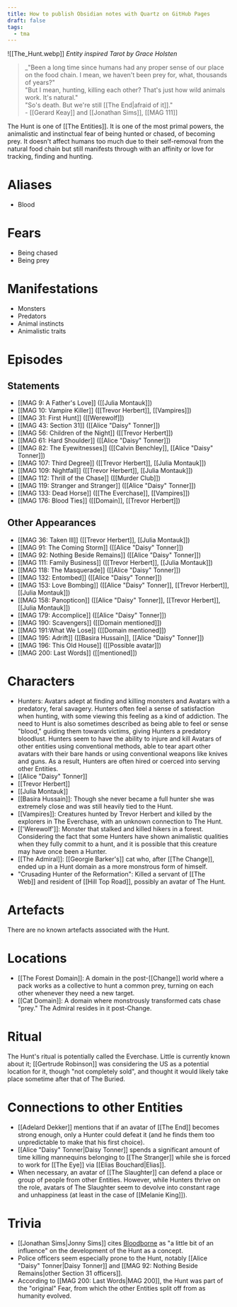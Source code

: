 ```yaml
---
title: How to publish Obsidian notes with Quartz on GitHub Pages
draft: false
tags:
  - tma
---
```

 ![[The_Hunt.webp]]
 *Entity inspired Tarot by Grace Holsten*
 
 > _"Been a long time since humans had any proper sense of our place on the food chain. I mean, we haven't been prey for, what, thousands of years?"  
> "But I mean, hunting, killing each other? That's just how wild animals work. It's natural."  
> "So's death. But we're still [[The End|afraid of it]]."  
> - [[Gerard Keay]] and [[Jonathan Sims]], [[MAG 111]]

The Hunt is one of [[The Entities]]. It is one of the most primal powers, the animalistic and instinctual fear of being hunted or chased, of becoming prey. It doesn't affect humans too much due to their self-removal from the natural food chain but still manifests through with an affinity or love for tracking, finding and hunting.
# Aliases
- Blood
# Fears
- Being chased
- Being prey
# Manifestations
- Monsters
- Predators
- Animal instincts
- Animalistic traits
# Episodes

## Statements

- [[MAG 9: A Father's Love]] ([[Julia Montauk]])
- [[MAG 10: Vampire Killer]] ([[Trevor Herbert]], [[Vampires]])
- [[MAG 31: First Hunt]] ([[Werewolf]])
- [[MAG 43: Section 31]] ([[Alice "Daisy" Tonner]])
- [[MAG 56: Children of the Night]] ([[Trevor Herbert]])
- [[MAG 61: Hard Shoulder]] ([[Alice "Daisy" Tonner]])
- [[MAG 82: The Eyewitnesses]] ([[Calvin Benchley]], [[Alice "Daisy" Tonner]])
- [[MAG 107: Third Degree]] ([[Trevor Herbert]], [[Julia Montauk]])
- [[MAG 109: Nightfall]] ([[Trevor Herbert]], [[Julia Montauk]])
- [[MAG 112: Thrill of the Chase]] ([[Murder Club]])
- [[MAG 119: Stranger and Stranger]] ([[Alice "Daisy" Tonner]])
- [[MAG 133: Dead Horse]] ([[The Everchase]], [[Vampires]])
- [[MAG 176: Blood Ties]] ([[Domain]], [[Trevor Herbert]])

## Other Appearances

- [[MAG 36: Taken Ill]] ([[Trevor Herbert]], [[Julia Montauk]])
- [[MAG 91: The Coming Storm]] ([[Alice "Daisy" Tonner]])
- [[MAG 92: Nothing Beside Remains]] ([[Alice "Daisy" Tonner]])
- [[MAG 111: Family Business]] ([[Trevor Herbert]], [[Julia Montauk]])
- [[MAG 118: The Masquerade]] ([[Alice "Daisy" Tonner]])
- [[MAG 132: Entombed]] ([[Alice "Daisy" Tonner]])
- [[MAG 153: Love Bombing]] ([[Alice "Daisy" Tonner]], [[Trevor Herbert]], [[Julia Montauk]])
- [[MAG 158: Panopticon]] ([[Alice "Daisy" Tonner]], [[Trevor Herbert]], [[Julia Montauk]])
- [[MAG 179: Accomplice]] ([[Alice "Daisy" Tonner]])
- [[MAG 190: Scavengers]] ([[Domain mentioned]])
- [[MAG 191:What We Lose]] ([[Domain mentioned]])
- [[MAG 195: Adrift]] ([[Basira Hussain]], [[Alice "Daisy" Tonner]])
- [[MAG 196: This Old House]] ([[Possible avatar]])
- [[MAG 200: Last Words]] ([[mentioned]])

# Characters

- Hunters: Avatars adept at finding and killing monsters and Avatars with a predatory, feral savagery. Hunters often feel a sense of satisfaction when hunting, with some viewing this feeling as a kind of addiction. The need to Hunt is also sometimes described as being able to feel or sense "blood," guiding them towards victims, giving Hunters a predatory bloodlust. Hunters seem to have the ability to injure and kill Avatars of other entities using conventional methods, able to tear apart other avatars with their bare hands or using conventional weapons like knives and guns. As a result, Hunters are often hired or coerced into serving other Entities.
- [[Alice "Daisy" Tonner]]
- [[Trevor Herbert]]
- [[Julia Montauk]]
- [[Basira Hussain]]: Though she never became a full hunter she was extremely close and was still heavily tied to the Hunt.
- [[Vampires]]: Creatures hunted by Trevor Herbert and killed by the explorers in The Everchase, with an unknown connection to The Hunt.
- [['Werewolf']]: Monster that stalked and killed hikers in a forest. Considering the fact that some Hunters have shown animalistic qualities when they fully commit to a hunt, and it is possible that this creature may have once been a Hunter.
- [[The Admiral]]: [[Georgie Barker's]] cat who, after [[The Change]], ended up in a Hunt domain as a more monstrous form of himself.
- "Crusading Hunter of the Reformation": Killed a servant of [[The Web]] and resident of [[Hill Top Road]], possibly an avatar of The Hunt.
# Artefacts

There are no known artefacts associated with the Hunt.
# Locations

- [[The Forest Domain]]: A domain in the post-[[Change]] world where a pack works as a collective to hunt a common prey, turning on each other whenever they need a new target.
- [[Cat Domain]]: A domain where monstrously transformed cats chase "prey." The Admiral resides in it post-Change.
# Ritual

The Hunt's ritual is potentially called the Everchase. Little is currently known about it; [[Gertrude Robinson]] was considering the US as a potential location for it, though "not completely sold", and thought it would likely take place sometime after that of The Buried.
# Connections to other Entities

- [[Adelard Dekker]] mentions that if an avatar of [[The End]] becomes strong enough, only a Hunter could defeat it (and he finds them too unpredictable to make that his first choice).
- [[Alice "Daisy" Tonner|Daisy Tonner]] spends a significant amount of time killing mannequins belonging to [[The Stranger]] while she is forced to work for [[The Eye]] via [[Elias Bouchard|Elias]].
- When necessary, an avatar of [[The Slaughter]] can defend a place or group of people from other Entities. However, while Hunters thrive on the role, avatars of The Slaughter seem to devolve into constant rage and unhappiness (at least in the case of [[Melanie King]]).
# Trivia

- [[Jonathan Sims|Jonny Sims]] cites [Bloodborne](https://en.wikipedia.org/wiki/Bloodborne) as "a little bit of an influence" on the development of the Hunt as a concept.
- Police officers seem especially prone to the Hunt, notably [[Alice "Daisy" Tonner|Daisy Tonner]] and [[MAG 92: Nothing Beside Remains|other Section 31 officers]].
- According to [[MAG 200: Last Words|MAG 200]], the Hunt was part of the "original" Fear, from which the other Entities split off from as humanity evolved.